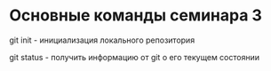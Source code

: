 # Основные команды семинара 3

git init - инициализация локального репозитория

git status - получить информацию от git о его текущем состоянии

